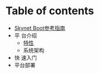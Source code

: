 # Table of contents

* [Skynet Boot参考指南](README.md)
* 平 台介绍
  * [特性](ping-tai-jie-shao/untitled.md)
  * 系统架构
* 快 速入门
* 平台部署

